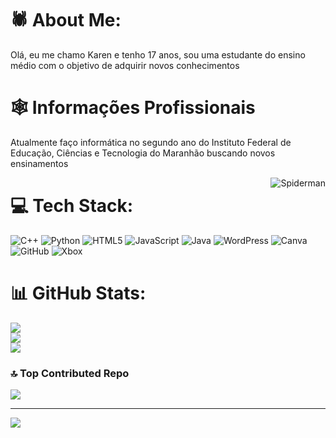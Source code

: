 # 🕷 About Me:
Olá, eu me chamo Karen e tenho 17 anos, sou uma estudante do ensino médio com o objetivo de adquirir novos conhecimentos

# 🕸 Informações Profissionais
Atualmente faço informática no segundo ano do Instituto Federal de Educação, Ciências e Tecnologia do Maranhão
 buscando novos ensinamentos

<img alt="Spiderman" src="https://images.app.goo.gl/XT3eAvgstyz64E2AA" align="right">

# 💻 Tech Stack:
![C++](https://img.shields.io/badge/c++-%2300599C.svg?style=for-the-badge&logo=c%2B%2B&logoColor=white) ![Python](https://img.shields.io/badge/python-3670A0?style=for-the-badge&logo=python&logoColor=ffdd54) ![HTML5](https://img.shields.io/badge/html5-%23E34F26.svg?style=for-the-badge&logo=html5&logoColor=white) ![JavaScript](https://img.shields.io/badge/javascript-%23323330.svg?style=for-the-badge&logo=javascript&logoColor=%23F7DF1E) ![Java](https://img.shields.io/badge/java-%23ED8B00.svg?style=for-the-badge&logo=openjdk&logoColor=white) ![WordPress](https://img.shields.io/badge/WordPress-%23117AC9.svg?style=for-the-badge&logo=WordPress&logoColor=white) ![Canva](https://img.shields.io/badge/Canva-%2300C4CC.svg?style=for-the-badge&logo=Canva&logoColor=white) ![GitHub](https://img.shields.io/badge/github-%23121011.svg?style=for-the-badge&logo=github&logoColor=white) ![Xbox](https://img.shields.io/badge/xbox-%23107C10.svg?style=for-the-badge&logo=xbox&logoColor=white)
# 📊 GitHub Stats:
![](https://github-readme-stats.vercel.app/api?username=karen2207&theme=swift&hide_border=false&include_all_commits=false&count_private=false)<br/>
![](https://github-readme-streak-stats.herokuapp.com/?user=karen2207&theme=swift&hide_border=false)<br/>
![](https://github-readme-stats.vercel.app/api/top-langs/?username=karen2207&theme=swift&hide_border=false&include_all_commits=false&count_private=false&layout=compact)

### 🔝 Top Contributed Repo
![](https://github-contributor-stats.vercel.app/api?username=karen2207&limit=5&theme=swift&combine_all_yearly_contributions=true)

---
[![](https://visitcount.itsvg.in/api?id=karen2207&icon=0&color=12)](https://visitcount.itsvg.in)

<!-- Proudly created with GPRM ( https://gprm.itsvg.in ) -->
